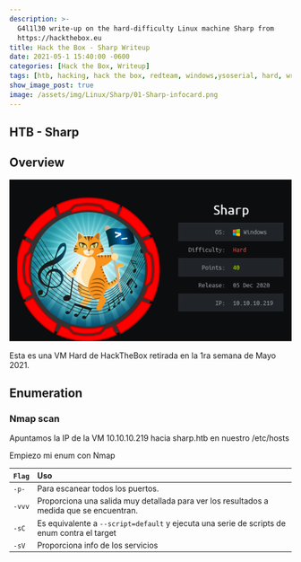 ```yaml
---
description: >-
  G4l1l30 write-up on the hard-difficulty Linux machine Sharp from
  https://hackthebox.eu
title: Hack the Box - Sharp Writeup
date: 2021-05-1 15:40:00 -0600
categories: [Hack the Box, Writeup]
tags: [htb, hacking, hack the box, redteam, windows,ysoserial, hard, writeup, kaban, dnsspy, remoting_service, smb, wcf]     # TAG names should always be lowercase
show_image_post: true
image: /assets/img/Linux/Sharp/01-Sharp-infocard.png
---
```


## HTB - Sharp

## Overview

![](/assets/img/Linux/Sharp/01-Sharp-infocard.png)

Esta es una VM Hard de HackTheBox retirada en la 1ra semana de Mayo 2021.

## Enumeration

### Nmap scan

Apuntamos la IP de la VM 10.10.10.219 hacia sharp.htb en nuestro /etc/hosts

Empiezo mi enum con Nmap  

| `Flag` | Uso |
| :--- | :--- |
| `-p-` | Para escanear todos los puertos.  |
| `-vvv` | Proporciona una salida muy detallada para ver los resultados a medida que se encuentran. |
| `-sC` | Es equivalente a `--script=default` y ejecuta una serie de scripts de enum contra el target |
| `-sV` | Proporciona info de los servicios |


